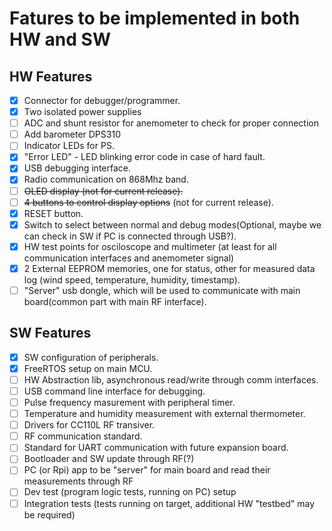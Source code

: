# Fatures to be implemented in both HW and SW

## HW Features

- [x] Connector for debugger/programmer.
- [x] Two isolated power supplies
- [ ] ADC and shunt resistor for anemometer to check for proper connection
- [ ] Add barometer DPS310
- [ ] Indicator LEDs for PS.
- [x] "Error LED" - LED blinking error code in case of hard fault.
- [x] USB debugging interface.
- [x] Radio communication on 868Mhz band.
- [ ] ~~OLED display (not for current release).~~
- [ ] ~~4 buttons to control display options~~ (not for current release).
- [x] RESET button.
- [x] Switch to select between normal and debug modes(Optional, maybe we can check in SW if PC is connected through USB?).
- [x] HW test points for osciloscope and multimeter (at least for all communication interfaces and anemometer signal)
- [x] 2 External EEPROM memories, one for status, other for measured data log (wind speed, temperature, humidity, timestamp).
- [ ] "Server" usb dongle, which will be used to communicate with main board(common part with main RF interface).

## SW Features

- [x] SW configuration of peripherals.
- [x] FreeRTOS setup on main MCU.
- [ ] HW Abstraction lib, asynchronous read/write through comm interfaces.
- [ ] USB command line interface for debugging.
- [ ] Pulse frequency masurement with peripheral timer.
- [ ] Temperature and humidity measurement with external thermometer.
- [ ] Drivers for CC110L RF transiver.
- [ ] RF communication standard.
- [ ] Standard for UART communication with future expansion board.
- [ ] Bootloader and SW update through RF(?)
- [ ] PC (or Rpi) app to be "server" for main board and read their measurements through RF
- [ ] Dev test (program logic tests, running on PC) setup
- [ ] Integration tests (tests running on target, additional HW "testbed" may be required)
